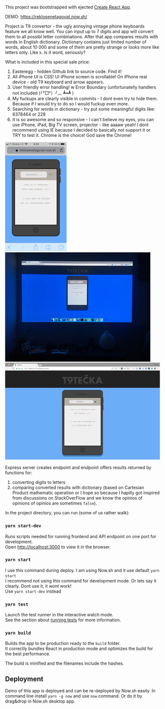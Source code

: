 This project was bootstrapped with ejected [Create React App](https://github.com/facebookincubator/create-react-app).

DEMO: https://reklosenetagovat.now.sh/

Project is T9 convertor - the ugly annoying vintage phone keyboards feature we all know well. You can input up to 7 digits and app will convert them to all possibl letter combinations. After that app compares results with words in English dictionary. Dictionary contains just limited number of words, about 10 000 and some of them are pretty strange or looks more like letters only. Like `k`. Is it word, seriously?

What is included in this special sale price:
1. Easteregg - hidden Github link to source code. Find it!
2. All iPhone UI is CSS! UI iPhone screen is scrollable! On iPhone real device - old T9 keyboard and arrow appears.
3. User friendly error handling! w Error Boundary (unfortunatelly handlers not included (╯°□°）╯︵ ┻━┻ )
3. My fuckups are clearly visible in commits - I dont even try to hide them. Because if I would try to do so I would fuckup even more.
4. Searching for words in dictionary - try put some meaningful digits like: 8378464 or 228
4. It is so awesome and so responsive - I can't believe my eyes, you can use iPhone, iPad, Big TV screen, projector - like aaaaw yeah! I dont recommend using IE because I decided to basically not support it or TRY to test it. Chrome is the choice! God save the Chrome!

![picture](public/img_phone.png) ![picture](public/img_projector.jpg) ![picture](public/img_desktop.png)

Express server creates endpoint and endpoint offers results returned by functions for:
1. converting digits to letters
2. comparing converted results with dictionary (based on Cartesian Product mathematic operation or I hope so because I hapilly got inspired from discussions on StackOverFlow and we know the opinios of opinions of opinios are sometimes `false`).

In the project directory, you can run (some of us rather walk):

### `yarn start-dev`

Runs scripts needed for running frontend and API endpoint on one port for development.<br>
Open [http://localhost:3000](http://localhost:3000) to view it in the browser.

### `yarn start`

I use this command during deploy. I am using Now.sh and it use default `yarn start`<br>
I recommend not using this command for development mode. Or lets say it clearly. Dont use it, it wont work!<br>
Use `yarn start-dev` instead

### `yarn test`

Launch the test runner in the interactive watch mode.<br>
See the section about [running tests](#running-tests) for more information.

### `yarn build`

Builds the app to be production ready to the `build` folder.<br>
It correctly bundles React in production mode and optimizes the build for the best performance.

The build is minified and the filenames include the hashes.<br>

## Deployment

Demo of this app is deployed and can be re-deployed by Now.sh easily.
In command line install `yarn -g now` and use `now` command.
Or do it by drag&drop in Now.sh desktop app.
